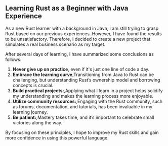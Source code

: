 ## Learning Rust as a Beginner with Java Experience

As a new Rust learner with a background in Java, I am still trying to grasp Rust based on our previous experiences. However, I have found the results to be unsatisfactory. Therefore, I decided to create a new project that simulates a real business scenario as my target.

After several days of learning, I have summarized some conclusions as follows:

1. **Never give up on practice**, even if it's just one line of code a day.
2. **Embrace the learning curve**,Transitioning from Java to Rust can be challenging, but understanding Rust’s ownership model and borrowing concepts is crucial.
3. **Build practical projects:**,Applying what I learn in a project helps solidify my understanding and makes the learning process more enjoyable.
4. **Utilize community resources:**,Engaging with the Rust community, such as forums, documentation, and tutorials, has been invaluable in my learning journey.
5. **Be patient:**,Mastery takes time, and it’s important to celebrate small victories along the way.

By focusing on these principles, I hope to improve my Rust skills and gain more confidence in using this powerful language.